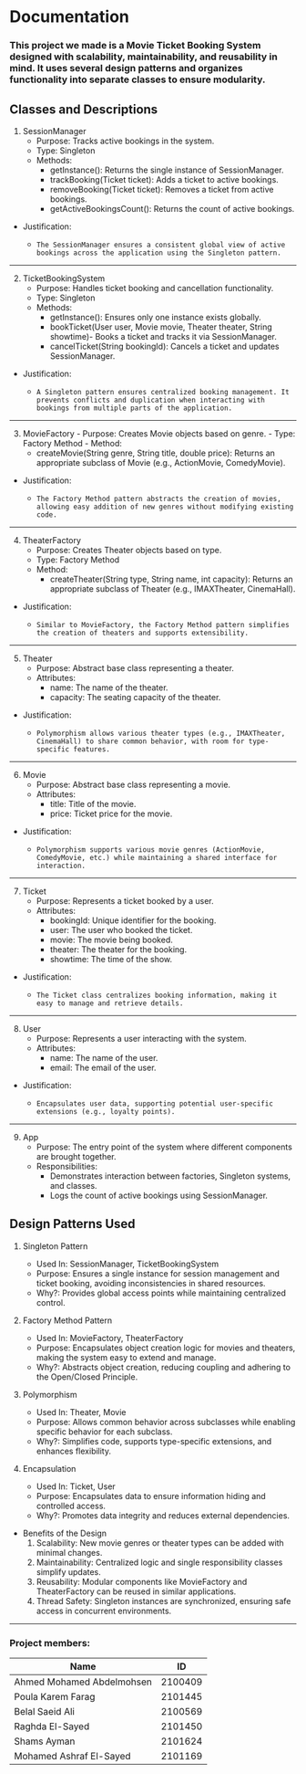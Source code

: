 # Documentation

### This project we made is a Movie Ticket Booking System designed with scalability, maintainability, and reusability in mind. It uses several design patterns and organizes functionality into separate classes to ensure modularity.

## Classes and Descriptions

1. SessionManager
    - Purpose: Tracks active bookings in the system.
    - Type: Singleton
    - Methods: 
        - getInstance(): Returns the single instance of SessionManager.
        - trackBooking(Ticket ticket): Adds a ticket to active bookings.
        - removeBooking(Ticket ticket): Removes a ticket from active bookings.
        - getActiveBookingsCount(): Returns the count of active bookings.
- Justification:
  -     The SessionManager ensures a consistent global view of active bookings across the application using the Singleton pattern.

---

2. TicketBookingSystem
    - Purpose: Handles ticket booking and cancellation functionality.
    - Type: Singleton
    - Methods: 
        - getInstance(): Ensures only one instance exists globally.
        - bookTicket(User user, Movie movie, Theater theater, String showtime)- Books a ticket and tracks it via SessionManager.
        - cancelTicket(String bookingId): Cancels a ticket and updates SessionManager.
- Justification:
  -     A Singleton pattern ensures centralized booking management. It prevents conflicts and duplication when interacting with bookings from multiple parts of the application.

---

  3. MovieFactory
    - Purpose: Creates Movie objects based on genre.
    - Type: Factory Method
    - Method: 
        - createMovie(String genre, String title, double price): Returns an appropriate subclass of Movie (e.g., ActionMovie, ComedyMovie).

- Justification:
  -     The Factory Method pattern abstracts the creation of movies, allowing easy addition of new genres without modifying existing code.

---

4. TheaterFactory
    - Purpose: Creates Theater objects based on type.
    - Type: Factory Method
    - Method: 
        - createTheater(String type, String name, int capacity): Returns an appropriate subclass of Theater (e.g., IMAXTheater, CinemaHall).
 
- Justification:
    -     Similar to MovieFactory, the Factory Method pattern simplifies the creation of theaters and supports extensibility.

---

5. Theater
    - Purpose: Abstract base class representing a theater.
    - Attributes: 
        - name: The name of the theater.
        - capacity: The seating capacity of the theater.

- Justification:
    -     Polymorphism allows various theater types (e.g., IMAXTheater, CinemaHall) to share common behavior, with room for type-specific features.

---

6. Movie
    - Purpose: Abstract base class representing a movie.
    - Attributes: 
        - title: Title of the movie.
        - price: Ticket price for the movie.

- Justification:
  -     Polymorphism supports various movie genres (ActionMovie, ComedyMovie, etc.) while maintaining a shared interface for interaction.

---

7. Ticket
    - Purpose: Represents a ticket booked by a user.
    - Attributes: 
        - bookingId: Unique identifier for the booking.
        - user: The user who booked the ticket.
        - movie: The movie being booked.
        - theater: The theater for the booking.
        - showtime: The time of the show.

- Justification:
  -     The Ticket class centralizes booking information, making it easy to manage and retrieve details.

---

8. User
    - Purpose: Represents a user interacting with the system.
    - Attributes: 
        - name: The name of the user.
        - email: The email of the user.

- Justification:
  -     Encapsulates user data, supporting potential user-specific extensions (e.g., loyalty points).

---

9. App
    - Purpose: The entry point of the system where different components are brought together.
    - Responsibilities: 
        - Demonstrates interaction between factories, Singleton systems, and classes.
        - Logs the count of active bookings using SessionManager.

 ## Design Patterns Used
1. Singleton Pattern
   - Used In: SessionManager, TicketBookingSystem
   - Purpose: Ensures a single instance for session management and ticket booking, avoiding inconsistencies in shared resources.
   - Why?: Provides global access points while maintaining centralized control.

2. Factory Method Pattern
   - Used In: MovieFactory, TheaterFactory
   - Purpose: Encapsulates object creation logic for movies and theaters, making the system easy to extend and manage.
   - Why?: Abstracts object creation, reducing coupling and adhering to the Open/Closed Principle.

3. Polymorphism
   - Used In: Theater, Movie
   - Purpose: Allows common behavior across subclasses while enabling specific behavior for each subclass.
   - Why?: Simplifies code, supports type-specific extensions, and enhances flexibility.

4. Encapsulation
    - Used In: Ticket, User
    - Purpose: Encapsulates data to ensure information hiding and controlled access.
    - Why?: Promotes data integrity and reduces external dependencies.

- Benefits of the Design
    1. Scalability: New movie genres or theater types can be added with minimal changes.
    2. Maintainability: Centralized logic and single responsibility classes simplify updates.
    3. Reusability: Modular components like MovieFactory and TheaterFactory can be reused in similar applications.
    4. Thread Safety: Singleton instances are synchronized, ensuring safe access in concurrent environments.

---

### Project members:
 |           Name           |  ID    |
 | -------------------------|--------|
 | Ahmed Mohamed Abdelmohsen| 2100409|
 | Poula Karem Farag        | 2101445|
 | Belal Saeid Ali          | 2100569|
 | Raghda El-Sayed          | 2101450|
 | Shams Ayman              | 2101624|
 | Mohamed Ashraf El-Sayed  | 2101169|